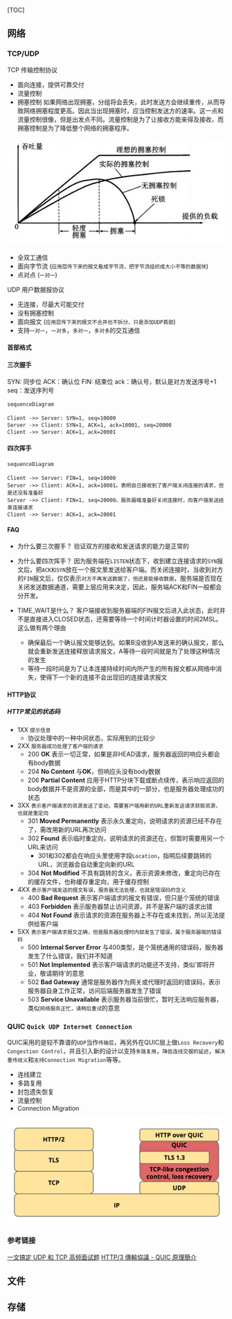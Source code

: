[TOC]

## 网络

### TCP/UDP

TCP 传输控制协议
  + 面向连接，提供可靠交付
  + 流量控制
  + 拥塞控制
    如果网络出现拥塞，分组将会丢失，此时发送方会继续重传，从而导致网络拥塞程度更高。因此当出现拥塞时，应当控制发送方的速率。这一点和流量控制很像，但是出发点不同。流量控制是为了让接收方能来得及接收，而拥塞控制是为了降低整个网络的拥塞程序。

![img](../images/v2-62529f3bda992dc7035dcb13ef0da8b7_1440w.jpg)

  + 全双工通信
  + 面向字节流 (`应用层传下来的报文看成字节流，把字节流组织成大小不等的数据块`)
  + 点对点 (`一对一`)

UDP 用户数据报协议
  + 无连接，尽最大可能交付
  + 没有拥塞控制
  + 面向报文 (`应用层传下来的报文不合并也不拆分，只是添加UDP首部`)
  + 支持`一对一`，`一对多`，`多对一`，`多对多`的交互通信

#### 首部格式

#### 三次握手

SYN: 同步位
ACK：确认位
FIN: 结束位
ack：确认号，默认是对方发送序号+1
seq：发送序列号

```mermaid
sequenceDiagram

Client ->> Server: SYN=1, seq=10000
Server ->> Client: SYN=1, ACK=1, ack=10001, seq=20000
Client ->> Server: ACK=1, ack=20001
```

#### 四次挥手

```mermaid
sequenceDiagram

Client ->> Server: FIN=1, seq=10000
Server ->> Client: ACK=1, ack=10001。表明自己接收到了客户端关闭连接的请求，但是还没有准备好
Server ->> Client: FIN=1, seq=20000。服务器端准备好关闭连接时，向客户端发送结束连接请求
Client ->> Server: ACK=1, ack=20001
```

#### FAQ

+ 为什么要三次握手？
    验证双方的接收和发送请求的能力是正常的

+ 为什么要四次挥手？
    因为服务端在`LISTEN`状态下，收到建立连接请求的`SYN`报文后，把`ACK和SYN`放在一个报文里发送给客户端。而关闭连接时，当收到对方的`FIN`报文后，仅仅表示`对方不再发送数据了，但还是能接收数据`，服务端是否现在关闭发送数据通道，需要上层应用来决定，因此，服务端ACK和FIN一般都会分开发。

+ TIME_WAIT是什么？
    客户端接收到服务器端的FIN报文后进入此状态，此时并不是直接进入CLOSED状态，还需要等待一个时间计时器设置的时间2MSL。这么做有两个理由
    + 确保最后一个确认报文能够达到。如果B没收到A发送来的确认报文，那么就会重新发送连接释放请求报文，A等待一段时间就是为了处理这种情况的发生
    + 等待一段时间是为了让本连接持续时间内所产生的所有报文都从网络中消失，使得下一个新的连接不会出现旧的连接请求报文

#### HTTP协议

##### HTTP常见的状态码

+ 1XX `提示信息`
  + 协议处理中的一种中间状态，实际用到的比较少
+ 2XX `服务器成功处理了客户端的请求`
  + 200 **OK** 表示一切正常，如果是非HEAD请求，服务器返回的响应头都会有body数据
  + 204 **No Content** 与**OK**，但响应头没有body数据
  + 206 **Partial Content** 应用于HTTP分块下载或断点续传，表示响应返回的body数据并不是资源的全部，而是其中的一部分，也是服务器处理成功的状态
+ 3XX `表示客户端请求的资源发送了变动，需要客户端用新的URL重新发送请求获取资源，也就是重定向`
  + 301 **Moved Permanently** 表示永久重定向，说明请求的资源已经不存在了，需改用新的URL再次访问
  + 302 **Found** 表示临时重定向，说明请求的资源还在，但暂时需要用另一个URL来访问
    + 301和302都会在响应头里使用字段`Location`，指明后续要跳转的URL，浏览器会自动重定向新的URL
  + 304 **Not Modified** 不具有跳转的含义，表示资源未修改，重定向已存在的缓存文件，也称缓存重定向，用于缓存控制
+ 4XX `表示客户端发送的报文有误，服务器无法处理，也就是错误码的含义`
  + 400 **Bad Request** 表示客户端请求的报文有错误，但只是个笼统的错误
  + 403 **Forbidden** 表示服务器禁止访问资源，并不是客户端的请求出错
  + 404 **Not Found** 表示请求的资源在服务器上不存在或未找到，所以无法提供给客户端
+ 5XX `表示客户端请求报文正确，但是服务器处理时内部发生了错误，属于服务器端的错误码`
  + 500 **Internal Server Error** 与400类型，是个笼统通用的错误码，服务器发生了什么错误，我们并不知道
  + 501 **Not Implemented** 表示客户端请求的功能还不支持，类似'即将开业，敬请期待'的意思
  + 502 **Bad Gateway** 通常是服务器作为网关或代理时返回的错误码，表示服务器自身工作正常，访问后端服务器发生了错误
  + 503 **Service Unavailable** 表示服务器当前很忙，暂时无法响应服务器，类似`网络服务正忙，请稍后重试`的意思

### QUIC `Quick UDP Internet Connection`

QUIC采用的是较不靠谱的`UDP`当作`传输层`，再另外在QUIC层上做`Loss Recovery`和`Congestion Control`，并且引入新的设计以支持`多路复用`，`降低连线交握的延迟`，`解决重传歧义`和`支持Connection Migration`等等。

+ 连线建立
+ 多路复用
+ 封包遗失恢复
+ 流量控制
+ Connection Migration


![img](../images/1*p9TLTlflvZwUQgo4YEpC-g.png)

### 参考链接

[一文搞定 UDP 和 TCP 高频面试题](https://zhuanlan.zhihu.com/p/108822858)
[HTTP/3 傳輸協議 - QUIC 原理簡介](https://medium.com/@chester.yw.chu/http-3-傳輸協議-quic-簡介-5f8806d6c8cd)

## 文件


## 存储